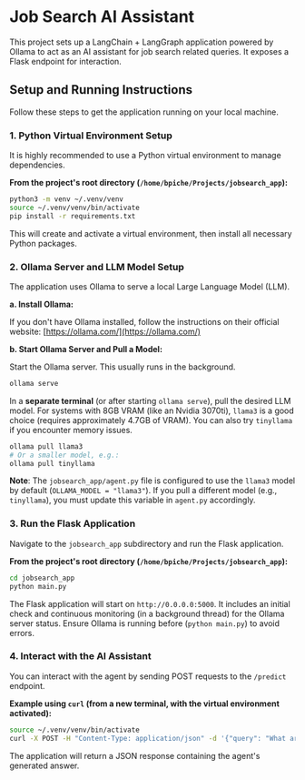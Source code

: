 # Job Search AI Assistant

This project sets up a LangChain + LangGraph application powered by Ollama to act as an AI assistant for job search related queries. It exposes a Flask endpoint for interaction.

## Setup and Running Instructions

Follow these steps to get the application running on your local machine.

### 1. Python Virtual Environment Setup

It is highly recommended to use a Python virtual environment to manage dependencies.

**From the project's root directory (`/home/bpiche/Projects/jobsearch_app`):**

```bash
python3 -m venv ~/.venv/venv
source ~/.venv/venv/bin/activate
pip install -r requirements.txt
```

This will create and activate a virtual environment, then install all necessary Python packages.

### 2. Ollama Server and LLM Model Setup

The application uses Ollama to serve a local Large Language Model (LLM).

**a. Install Ollama:**

If you don't have Ollama installed, follow the instructions on their official website:
[https://ollama.com/](https://ollama.com/)

**b. Start Ollama Server and Pull a Model:**

Start the Ollama server. This usually runs in the background.

```bash
ollama serve
```

In a **separate terminal** (or after starting `ollama serve`), pull the desired LLM model.
For systems with 8GB VRAM (like an Nvidia 3070ti), `llama3` is a good choice (requires approximately 4.7GB of VRAM). You can also try `tinyllama` if you encounter memory issues.

```bash
ollama pull llama3
# Or a smaller model, e.g.:
ollama pull tinyllama
```
**Note**: The `jobsearch_app/agent.py` file is configured to use the `llama3` model by default (`OLLAMA_MODEL = "llama3"`). If you pull a different model (e.g., `tinyllama`), you must update this variable in `agent.py` accordingly.

### 3. Run the Flask Application

Navigate to the `jobsearch_app` subdirectory and run the Flask application.

**From the project's root directory (`/home/bpiche/Projects/jobsearch_app`):**

```bash
cd jobsearch_app
python main.py
```
The Flask application will start on `http://0.0.0.0:5000`. It includes an initial check and continuous monitoring (in a background thread) for the Ollama server status. Ensure Ollama is running before (`python main.py`) to avoid errors.

### 4. Interact with the AI Assistant

You can interact with the agent by sending POST requests to the `/predict` endpoint.

**Example using `curl` (from a new terminal, with the virtual environment activated):**

```bash
source ~/.venv/venv/bin/activate
curl -X POST -H "Content-Type: application/json" -d '{"query": "What are the key skills for a Python developer in 2025 and which companies are hiring for them?"}' http://localhost:5000/predict
```

The application will return a JSON response containing the agent's generated answer.
